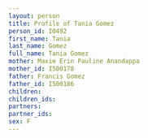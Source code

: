 ```yaml
---
layout: person
title: Profile of Tania Gomez
person_id: I0492
first_name: Tania
last_name: Gomez
full_name: Tania Gomez
mother: Maxie Erin Pauline Anandappa
mother_id: I500178
father: Francis Gomez
father_id: I500186
children:
children_ids:
partners:
partner_ids:
sex: F
---
```


